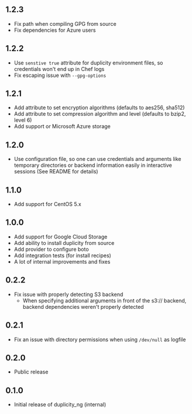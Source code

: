 1.2.3
-----

- Fix path when compiling GPG from source
- Fix dependencies for Azure users

1.2.2
-----

- Use `senstive true` attribute for duplicity environment files, so credentials won't end up in
  Chef logs
- Fix escaping issue with `--gpg-options`

1.2.1
-----

- Add attribute to set encryption algorithms (defaults to aes256, sha512)
- Add attribute to set compression algorithm and level (defaults to bzip2, level 6)
- Add support or Microsoft Azure storage

1.2.0
-----

- Use configuration file, so one can use credentials and arguments like temporary directories or
  backend information easily in interactive sessions (See README for details)

1.1.0
-----

- Add support for CentOS 5.x

1.0.0
-----

- Add support for Google Cloud Storage
- Add ability to install duplicity from source
- Add provider to configure boto
- Add integration tests (for install recipes)
- A lot of internal improvements and fixes

0.2.2
-----

- Fix issue with properly detecting S3 backend
  - When specifying additional arguments in front of the s3:// backend, backend dependencies weren't properly detected

0.2.1
-----

- Fix an issue with directory permissions when using `/dev/null` as logfile

0.2.0
-----

- Public release

0.1.0
-----

- Initial release of duplicity\_ng (internal)
